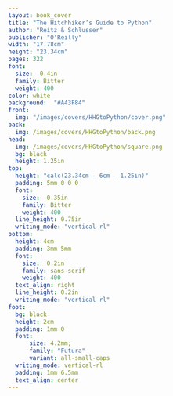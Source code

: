 ```yaml
---
layout: book_cover
title: "The Hitchhiker’s Guide to Python"
author: "Reitz & Schlusser"
publisher: "O'Reilly"
width: "17.78cm"
height: "23.34cm"
pages: 322
font:
  size:  0.4in
  family: Bitter
  weight: 400
color: white
background:  "#A43F84"
front:
  img: "/images/covers/HHGtoPython/cover.png"
back:
  img: /images/covers/HHGtoPython/back.png
head:
  img: /images/covers/HHGtoPython/square.png
  bg: black
  height: 1.25in
top:
  height: "calc(23.34cm - 6cm - 1.25in)"
  padding: 5mm 0 0 0
  font:
    size:  0.35in
    family: Bitter
    weight: 400
  line_height: 0.75in
  writing_mode: "vertical-rl"
bottom:
  height: 4cm
  padding: 3mm 5mm
  font:
    size:  0.2in
    family: sans-serif
    weight: 400
  text_align: right
  line_height: 0.2in
  writing_mode: "vertical-rl"
foot:
  bg: black
  height: 2cm
  padding: 1mm 0
  font:
      size: 4.2mm;
      family: "Futura"
      variant: all-small-caps
  writing_mode: vertical-rl
  padding: 1mm 6.5mm
  text_align: center
---
```

